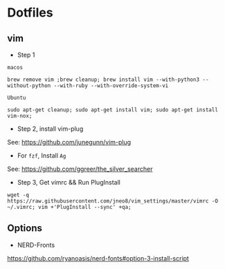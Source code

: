 # Dotfiles


## vim

- Step 1

`macos`

```
brew remove vim ;brew cleanup; brew install vim --with-python3 --without-python --with-ruby --with-override-system-vi
```

`Ubuntu`

```
sudo apt-get cleanup; sudo apt-get install vim; sudo apt-get install vim-nox;
```

- Step 2, install vim-plug

See: https://github.com/junegunn/vim-plug

- For `fzf`, Install `Ag`

See: https://github.com/ggreer/the_silver_searcher

- Step 3, Get vimrc && Run PlugInstall

```
wget -q https://raw.githubusercontent.com/jneo8/vim_settings/master/vimrc -O ~/.vimrc; vim +'PlugInstall --sync' +qa;
```

## Options

- NERD-Fronts

https://github.com/ryanoasis/nerd-fonts#option-3-install-script
